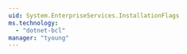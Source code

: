 ```yaml
---
uid: System.EnterpriseServices.InstallationFlags
ms.technology: 
  - "dotnet-bcl"
manager: "tyoung"
---
```

